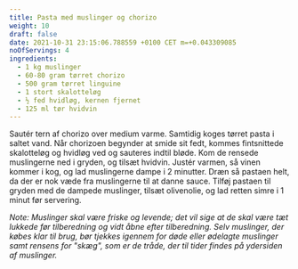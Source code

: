 ```yaml
---
title: Pasta med muslinger og chorizo
weight: 10
draft: false
date: 2021-10-31 23:15:06.788559 +0100 CET m=+0.043309085
noOfServings: 4
ingredients:
  - 1 kg muslinger
  - 60-80 gram tørret chorizo
  - 500 gram tørret linguine
  - 1 stort skalotteløg
  - ½ fed hvidløg, kernen fjernet
  - 125 ml tør hvidvin
---
```




Sautér tern af chorizo over medium varme. Samtidig koges tørret pasta i
saltet vand. Når chorizoen begynder at smide sit fedt, kommes
fintsnittede skalotteløg og hvidløg ved og sauteres indtil bløde. Kom de
rensede muslingerne ned i gryden, og tilsæt hvidvin. Justér varmen, så
vinen kommer i kog, og lad muslingerne dampe i 2 minutter. Dræn så
pastaen helt, da der er nok væde fra muslingerne til at danne sauce.
Tilføj pastaen til gryden med de dampede muslinger, tilsæt olivenolie,
og lad retten simre i 1 minut før servering.

*Note: Muslinger skal være friske og levende; det vil sige at de skal
være tæt lukkede før tilberedning og vidt åbne efter tilberedning. Selv
muslinger, der købes klar til brug, bør tjekkes igennem for døde eller
ødelagte muslinger samt rensens for "skæg", som er de tråde, der til
tider findes på ydersiden af muslinger.*

